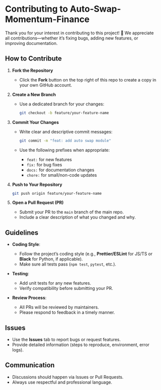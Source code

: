 # Contributing to Auto-Swap-Momentum-Finance

Thank you for your interest in contributing to this project! 🎉
We appreciate all contributions—whether it’s fixing bugs, adding new features, or improving documentation.

## How to Contribute

1. **Fork the Repository**

   * Click the **Fork** button on the top right of this repo to create a copy in your own GitHub account.

2. **Create a New Branch**

   * Use a dedicated branch for your changes:

     ```bash
     git checkout -b feature/your-feature-name
     ```

3. **Commit Your Changes**

   * Write clear and descriptive commit messages:

     ```bash
     git commit -m "feat: add auto swap module"
     ```
   * Use the following prefixes when appropriate:

     * `feat:` for new features
     * `fix:` for bug fixes
     * `docs:` for documentation changes
     * `chore:` for small/non-code updates

4. **Push to Your Repository**

   ```bash
   git push origin feature/your-feature-name
   ```

5. **Open a Pull Request (PR)**

   * Submit your PR to the `main` branch of the main repo.
   * Include a clear description of what you changed and why.

## Guidelines

* **Coding Style**:

  * Follow the project’s coding style (e.g., **Prettier/ESLint** for JS/TS or **Black** for Python, if applicable).
  * Make sure all tests pass (`npm test`, `pytest`, etc.).

* **Testing**:

  * Add unit tests for any new features.
  * Verify compatibility before submitting your PR.

* **Review Process**:

  * All PRs will be reviewed by maintainers.
  * Please respond to feedback in a timely manner.

## Issues

* Use the **Issues** tab to report bugs or request features.
* Provide detailed information (steps to reproduce, environment, error logs).

## Communication

* Discussions should happen via Issues or Pull Requests.
* Always use respectful and professional language.
